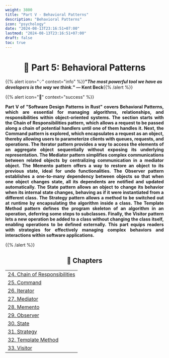 ```yaml
---
weight: 3800
title: "Part V - Behavioral Patterns"
description: "Behavioral Patterns"
icon: "psychology"
date: "2024-08-13T23:16:51+07:00"
lastmod: "2024-08-13T23:16:51+07:00"
draft: false
toc: true
---
```

<center>

# 📘 Part 5: Behavioral Patterns

</center>

{{% alert icon="💡" context="info" %}}<strong>"<em>The most powerful tool we have as developers is the way we think.</em>" — Kent Beck</strong>{{% /alert %}}

{{% alert icon="📘" context="success" %}}

<p style="text-align: justify;">
<strong>Part V of "Software Design Patterns in Rust" covers Behavioral Patterns, which are essential for managing algorithms, relationships, and responsibilities within object-oriented systems. The section starts with the Chain of Responsibilities pattern, which allows a request to be passed along a chain of potential handlers until one of them handles it. Next, the Command pattern is explored, which encapsulates a request as an object, thereby allowing users to parameterize clients with queues, requests, and operations. The Iterator pattern provides a way to access the elements of an aggregate object sequentially without exposing its underlying representation. The Mediator pattern simplifies complex communications between related objects by centralizing communication in a mediator object. The Memento pattern offers a way to restore an object to its previous state, ideal for undo functionalities. The Observer pattern establishes a one-to-many dependency between objects so that when one object changes state, all its dependents are notified and updated automatically. The State pattern allows an object to change its behavior when its internal state changes, behaving as if it were instantiated from a different class. The Strategy pattern allows a method to be switched out at runtime by encapsulating the algorithm inside a class. The Template Method pattern defines the program skeleton of an algorithm in an operation, deferring some steps to subclasses. Finally, the Visitor pattern lets a new operation be added to a class without changing the class itself, enabling operations to be defined externally. This part equips readers with strategies for effectively managing complex behaviors and interactions within software applications.</strong>
</p>

{{% /alert %}}

<center>

## **🧠 Chapters**

</center>

<div class="container mt-4">
    <div class="row">
        <div class="col-md-12">
            <table class="table table-hover">
                <tbody>
                    <tr>
                        <td><a href="/docs/part-v/chapter-24/" class="text-decoration-none">24. Chain of Responsibilities</a></td>
                    </tr>
                    <tr>
                        <td><a href="/docs/part-v/chapter-25/" class="text-decoration-none">25. Command</a></td>
                    </tr>
                    <tr>
                        <td><a href="/docs/part-v/chapter-26/" class="text-decoration-none">26. Iterator</a></td>
                    </tr>
                    <tr>
                        <td><a href="/docs/part-v/chapter-27/" class="text-decoration-none">27. Mediator</a></td>
                    </tr>
                    <tr>
                        <td><a href="/docs/part-v/chapter-28/" class="text-decoration-none">28. Memento</a></td>
                    </tr>
                    <tr>
                        <td><a href="/docs/part-v/chapter-29/" class="text-decoration-none">29. Observer</a></td>
                    </tr>
                    <tr>
                        <td><a href="/docs/part-v/chapter-30/" class="text-decoration-none">30. State</a></td>
                    </tr>
                    <tr>
                        <td><a href="/docs/part-v/chapter-31/" class="text-decoration-none">31. Strategy</a></td>
                    </tr>
                    <tr>
                        <td><a href="/docs/part-v/chapter-32/" class="text-decoration-none">32. Template Method</a></td>
                    </tr>
                    <tr>
                        <td><a href="/docs/part-v/chapter-33/" class="text-decoration-none">33. Visitor</a></td>
                    </tr>
                </tbody>
            </table>
        </div>
    </div>
</div>